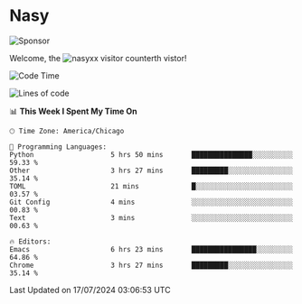 # Nasy

<!--
<p align="center">
<img height="200" src="https://github-readme-stats.vercel.app/api?username=nasyxx&count_private=true&show_icons=true&theme=dracula&include_all_commits=true"/>
<img height="200" src="https://github-readme-stats.vercel.app/api/top-langs/?username=nasyxx&theme=dracula&hide=html,jupyter+notebook&count_private=true&show_icons=true"/>
</p>

  
----------------
-->

![Sponsor](https://img.shields.io/static/v1.svg?label=Sponsor&message=%E2%9D%A4&logo=GitHub&style=flat&color=pink)
 
Welcome, the ![nasyxx visitor counter](https://count.getloli.com/get/@nasyxx?theme=rule34)th vistor!
 
<!--START_SECTION:waka-->
![Code Time](http://img.shields.io/badge/Code%20Time-4%2C543%20hrs%2026%20mins-blue)

![Lines of code](https://img.shields.io/badge/From%20Hello%20World%20I%27ve%20Written-89.3%20thousand%20lines%20of%20code-blue)

📊 **This Week I Spent My Time On** 

```text
🕑︎ Time Zone: America/Chicago

💬 Programming Languages: 
Python                   5 hrs 50 mins       ███████████████░░░░░░░░░░   59.33 % 
Other                    3 hrs 27 mins       █████████░░░░░░░░░░░░░░░░   35.14 % 
TOML                     21 mins             █░░░░░░░░░░░░░░░░░░░░░░░░   03.57 % 
Git Config               4 mins              ░░░░░░░░░░░░░░░░░░░░░░░░░   00.83 % 
Text                     3 mins              ░░░░░░░░░░░░░░░░░░░░░░░░░   00.63 % 

🔥 Editors: 
Emacs                    6 hrs 23 mins       ████████████████░░░░░░░░░   64.86 % 
Chrome                   3 hrs 27 mins       █████████░░░░░░░░░░░░░░░░   35.14 % 
```


 Last Updated on 17/07/2024 03:06:53 UTC
<!--END_SECTION:waka-->

<!-- ![visitors](https://visitor-badge.laobi.icu/badge?page_id=nasyxx.nasyxx) -->
